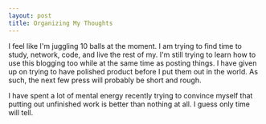 ```yaml
---
layout: post
title: Organizing My Thoughts
---
```


I feel like I'm juggling 10 balls at the moment. I am trying to find time to study, network, code, and live the rest of my. I'm still trying to learn how to use this blogging too while at the same time as posting things. I have given up on trying to have polished product before I put them out in the world.  As such, the next few press will probably be short and rough.

I have spent a lot of mental energy recently trying to convince myself that putting out unfinished work is better than nothing at all.  I guess only time will tell.
